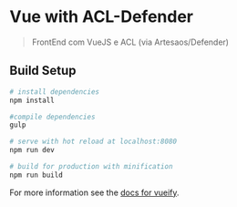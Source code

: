 # Vue with ACL-Defender

> FrontEnd com VueJS e ACL (via Artesaos/Defender)

## Build Setup

``` bash
# install dependencies
npm install

#compile dependencies
gulp

# serve with hot reload at localhost:8080
npm run dev

# build for production with minification
npm run build
```

For more information see the [docs for vueify](https://github.com/vuejs/vueify).
